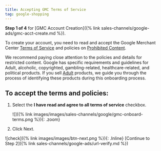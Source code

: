 ```yaml
---
title: Accepting GMC Terms of Service
tag: google-shopping
---
```



**Step 1 of 4** for [GMC Account Creation]({% link sales-channels/google-ads/gmc-acct-create.md %}).

To create your account, you need to read and accept the Google Merchant Center [Terms of Service][1] and policies on [Prohibited Content][2].

We recommend paying close attention to the policies and details for restricted content. Google has specific requirements and guidelines for Adult, alcoholic, copyrighted, gambling-related, healthcare-related, and political products. If you sell [Adult][3] products, we guide you through the process of identifying these products during this onboarding process.

## To accept the terms and policies:

1. Select the **I have read and agree to all terms of service** checkbox.

    ![]({% link images/images/sales-channels/google/gmc-onboard-terms.png %}){: .zoom}

1. Click <span class="btn">Next</span>.

![check]({% link images/images/btn-next.png %}){: .Inline} [Continue to Step 2]({% link sales-channels/google-ads/url-verify.md %})

[1]: https://support.google.com/merchants/answer/160173?hl=en
[2]: https://support.google.com/merchants/answer/6149970?hl=en
[3]: https://support.google.com/merchants/answer/6150138
